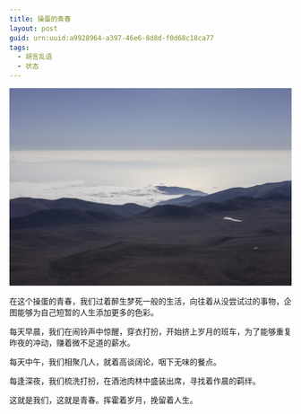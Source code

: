 ```yaml
---
title: 操蛋的青春
layout: post
guid: urn:uuid:a9928964-a397-46e6-8d8d-f0d68c18ca77
tags:
  - 胡言乱语
  - 状态
---
```



[![](/media/files/2009/06/11/cdqc.png)](https://bolg-1257385283.cos.ap-chengdu.myqcloud.com/2009/06/11/cdqc.png)

在这个操蛋的青春，我们过着醉生梦死一般的生活，向往着从没尝试过的事物，企图能够为自己短暂的人生添加更多的色彩。

每天早晨，我们在闹铃声中惊醒，穿衣打扮，开始挤上岁月的班车，为了能够重复昨夜的冲动，赚着微不足道的薪水。

每天中午，我们相聚几人，就着高谈阔论，咽下无味的餐点。

每逢深夜，我们梳洗打扮，在酒池肉林中盛装出席，寻找着作晨的羁绊。

这就是我们，这就是青春。挥霍着岁月，挽留着人生。